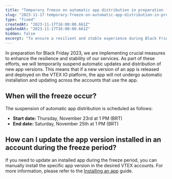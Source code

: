 ```yaml
---
title: "Temporary freeze on automatic app distribution in preparation for Black Friday 2023"
slug: "2023-11-17-temporary-freeze-on-automatic-app-distribution-in-preparation-for-black-friday-2023"
type: "fixed"
createdAt: "2023-11-17T16:00:00.661Z"
updatedAt: "2023-11-17T16:00:00.661Z"
hidden: false
excerpt: "To ensure a resilient and stable experience during Black Friday 2023, we will temporarily suspend the automatic distribution of new app versions from Thursday, Nov 23rd, to Saturday, Nov 25th."
---
```


In preparation for Black Friday 2023, we are implementing crucial measures to enhance the resilience and stability of our services. As part of these efforts, we will temporarily suspend automatic updates and distribution of new app versions. This means that if a new version of an app is released and deployed on the VTEX IO platform, the app will not undergo automatic installation and updating across the accounts that use the app.

## When will the freeze occur?

The suspension of automatic app distribution is scheduled as follows:

- **Start date:** Thursday, November 23rd at 1 PM (BRT)
- **End date:** Saturday, November 25th at 1 PM (BRT)

## How can I update the app version installed in an account during the freeze period?

If you need to update an installed app during the freeze period, you can manually install the specific app version in the desired VTEX accounts. For more information, please refer to the [Installing an app](https://developers.vtex.com/docs/guides/vtex-io-documentation-installing-an-app) guide.
